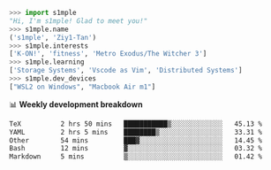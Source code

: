 ```python
>>> import s1mple
"Hi, I'm s1mple! Glad to meet you!"
>>> s1mple.name
('s1mple', 'Ziy1-Tan')
>>> s1mple.interests
['K-ON!', 'fitness', 'Metro Exodus/The Witcher 3']
>>> s1mple.learning
['Storage Systems', 'Vscode as Vim', 'Distributed Systems']
>>> s1mple.dev_devices
["WSL2 on Windows", "Macbook Air m1"]
```
📊 **Weekly development breakdown**
<!--START_SECTION:waka-->

```txt
TeX          2 hrs 50 mins   ███████████▒░░░░░░░░░░░░░   45.13 %
YAML         2 hrs 5 mins    ████████▒░░░░░░░░░░░░░░░░   33.31 %
Other        54 mins         ███▓░░░░░░░░░░░░░░░░░░░░░   14.45 %
Bash         12 mins         ▓░░░░░░░░░░░░░░░░░░░░░░░░   03.32 %
Markdown     5 mins          ▒░░░░░░░░░░░░░░░░░░░░░░░░   01.42 %
```

<!--END_SECTION:waka-->
